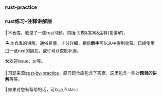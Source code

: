 ### rust-practice
### rust练习-注释讲解版

🚀本仓库，收录了一些rust习题，包括:习题&答案&注释(含讲解)。

🏝本仓库的讲解，通俗易懂，十分详细，相信**新手**可以从中得到收获。已经使用过一点rust的朋友，或许可以查缺补漏。

🛠欢迎issue，pr等。

🎨习题来源:[rust-by-practice](https://github.com/sunface/rust-by-practice)。原习题仓库包含了答案，这里包含一些对**题目的讲解**等等。

🌟如果对您有帮助的话，可以点点star:)
